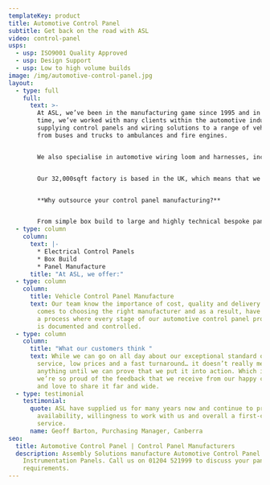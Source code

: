 ```yaml
---
templateKey: product
title: Automotive Control Panel
subtitle: Get back on the road with ASL
video: control-panel
usps:
  - usp: ISO9001 Quality Approved
  - usp: Design Support
  - usp: Low to high volume builds
image: /img/automotive-control-panel.jpg
layout:
  - type: full
    full:
      text: >-
        At ASL, we’ve been in the manufacturing game since 1995 and in that
        time, we’ve worked with many clients within the automotive industry,
        supplying control panels and wiring solutions to a range of vehicles
        from buses and trucks to ambulances and fire engines.


        We also specialise in automotive wiring loom and harnesses, including agricultural vehicles. ambulance, bus, fire engine and electric/hybrid vehicles.


        Our 32,000sqft factory is based in the UK, which means that we can offer all our clients a fast turnaround, as well as giving you the reassurance that we will be there when you need us. As a family-run business, we pride ourselves on only offering the highest levels of customer service and our longstanding client relationships are testament to this.


        **Why outsource your control panel manufacturing?**


        From simple box build to large and highly technical bespoke panel build assembly, our dedicated team will work with you to create a control panel that suits your needs.  We relish a challenge, so whatever you throw at us, we have the skills and determination to help you complete your projects on time, every time. By working with ASL, you can ultimately reduce your costs, remove your bottlenecks and improve your quality.
  - type: column
    column:
      text: |-
        * Electrical Control Panels
        * Box Build
        * Panel Manufacture
      title: "At ASL, we offer:"
  - type: column
    column:
      title: Vehicle Control Panel Manufacture
      text: Our team know the importance of cost, quality and delivery speed when it
        comes to choosing the right manufacturer and as a result, have perfected
        a process where every stage of our automotive control panel production
        is documented and controlled.
  - type: column
    column:
      title: "What our customers think "
      text: While we can go on all day about our exceptional standard of customer
        service, low prices and a fast turnaround… it doesn’t really mean
        anything until we can prove that we put it into action. Which is why
        we’re so proud of the feedback that we receive from our happy clients
        and love to share it far and wide.
  - type: testimonial
    testimonial:
      quote: ASL have supplied us for many years now and continue to provide instant
        availability, willingness to work with us and overall a first-class
        service.
      name: Geoff Barton, Purchasing Manager, Canberra
seo:
  title: Automotive Control Panel | Control Panel Manufacturers
  description: Assembly Solutions manufacture Automotive Control Panel and
    Instrumentation Panels. Call us on 01204 521999 to discuss your panel build
    requirements.
---
```

